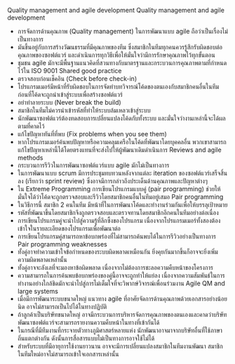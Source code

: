 Quality management and agile development
Quality management and agile development
*	การจัดการด้านคุณภาพ (Quality management) ในการพัฒนาแบบ agile ถือว่าเป็นเรื่องไม่เป็นทางการ
*	มันขึ้นอยู่กับการสร้างวัฒนธรรมที่มีคุณภาพของทีม ซึ่งสมาชิกในทีมทุกคนควรรู้สึกรับผิดชอบต่อคุณภาพของซอฟต์แวร์ และดำเนินการทุกวิธีเพื่อให้มั่นใจว่ามีการรักษาคุณภาพไว้ทุกขั้นตอน
*	ชุมชน agile มักจะมีพื้นฐานแนวคิดที่สวนทางกับมาตรฐานและกระบวนการคุณภาพตามที่กำหนดไว้ใน ISO 9001
Shared good practice
*	ตรวจสอบก่อนเช็คอิน (Check before check-in)
*	โปรแกรมเมอร์มีหน้าที่รับผิดชอบในการจัดทำบทวิจารณ์โค้ดของตนเองกับสมาชิกคนอื่นในทีม ก่อนที่โค้ดจะถูกนำเข้าสู่ระบบเพื่อสร้างซอฟต์แวร์
*	อย่าทำลายระบบ  (Never break the build)
*	สมาชิกในทีมไม่ควรนำเข้ารหัสที่ทำให้ระบบล้มเหลวเข้าสู่ระบบ 
*	นักพัฒนาซอฟต์แวร์ต้องทดสอบการเปลี่ยนแปลงโค้ดกับทั้งระบบ และมั่นใจว่างานเหล่านี้จะได้ผลตามที่คาดไว้
*	แก้ไขปัญหาทันที่ที่พบ (Fix problems when you see them)
*	หากโปรแกรมเมอร์ค้นพบปัญหาหรือความคลุมเครือในโค้ดที่พัฒนาโดยบุคคลอื่น พวกเขาสามารถแก้ไขปัญหาเหล่านี้ได้โดยตรงแทนที่จะส่งไปให้ผู้พัฒนาเดิมดำเนินการ
Reviews and agile methods
*	กระบวนการรีวิวในการพัฒนาซอฟต์แวร์แบบ agile มักไม่เป็นทางการ
*	ในการพัฒนาแบบ scrum มีการประชุมทบทวนหลังจากแต่ละ iteration ของซอฟต์แวร์เสร็จสิ้นลง (เรียกว่า sprint review) ซึ่งอาจมีการกล่าวถึงประเด็นด้านคุณภาพและปัญหาต่างๆ
*	ใน Extreme Programming การเขียนโปรแกรมแบบคู่ (pair programming) ช่วยให้มั่นใจได้ว่าโค้ดจะถูกตรวจสอบและรีวิวโดยสมาชิกคนอื่นในทีมอยู่เสมอ
Pair programming
*	ในวิธีการนี้ สมาชิก 2 คนในทีม มีหน้าที่ในการพัฒนาโค้ดและทำงานร่วมกันเพื่อให้บรรลุเป้าหมาย
*	รหัสที่พัฒนาขึ้นโดยสมาชิกจึงถูกตรวจสอบและตรวจทานโดยสมาชิกอีกคนในทีมอย่างต่อเนื่อง
*	การเขียนโปรแกรมคู่จะนำไปสู่ความรู้ที่ลึกซึ้งของโปรแกรม เนื่องจากโปรแกรมเมอร์ทั้งสองต้องเข้าใจในรายละเอียดของโปรแกรมเพื่อพัฒนาต่อ
*	การเขียนโปรแกรมคู่สามารถหาข้อบกพร่องที่ไม่สามารถค้นพบได้ในการรีวิวอย่างเป็นทางการ
Pair programming weaknesses
*	ทั้งคู่อาจทำความเข้าใจข้อกำหนดของระบบผิดพลาดเหมือนกัน ยิ่งคุยกันมากขึ้นก็อาจจะยิ่งเพิ่มความผิดพลาดเหล่านั้น
*	ทั้งคู่อาจจะลังเลที่จะมองหาข้อผิดพลาด เนื่องจากไม่ต้องการชะลอความคืบหน้าของโครงการ
*	ความสามารถในการค้นพบข้อบกพร่องของคู่นี้อาจจะถูกทำให้แย่ลง เนื่องจากความสัมพันธ์ในการทำงานอย่างใกล้ชิดมักจะนำไปสู่การไม่เต็มใจที่จะวิพากษ์วิจารณ์เพื่อนร่วมงาน
Agile QM and large systems
*	เมื่อมีการพัฒนาระบบขนาดใหญ่ แนวทาง agile ที่อาศัยจัดการด้านคุณภาพด้วยเอกสารอย่างน้อยนิด อาจไม่สามารถเป็นไปได้ในทางปฏิบัติ
*	ถ้าลูกค้าเป็นบริษัทขนาดใหญ่ อาจมีกระบวนการบริหารจัดการคุณภาพของตนเองและคาดว่าบริษัทพัฒนาซอฟต์แวร์จะสามารถรายงานความคืบหน้าในทางที่เข้ากันได้
*	ในกรณีที่มีทีมงานที่กระจายตัวทางภูมิศาสตร์หลายแห่ง นักพัฒนาอาจมาจากบริษัทอื่นที่ใช้ภาษาถิ่นแตกต่างกัน ดังนั้นการสื่อสารแบบไม่เป็นทางการอาจใช้ไม่ได้
*	สำหรับระบบที่มีอายุการใช้งานยาวนาน อาจจะมีการเปลี่ยนแปลงสมาชิกในทีมงานพัฒนา สมาชิกในทีมใหม่อาจไม่สามารถเข้าใจเอกสารเหล่านั้น
